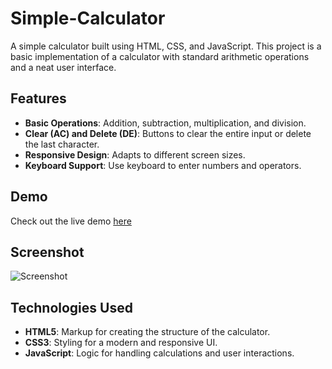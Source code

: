 # Simple-Calculator
A simple calculator built using HTML, CSS, and JavaScript. This project is a basic implementation of a calculator with standard arithmetic operations and a neat user interface.

## Features

- **Basic Operations**: Addition, subtraction, multiplication, and division.
- **Clear (AC) and Delete (DE)**: Buttons to clear the entire input or delete the last character.
- **Responsive Design**: Adapts to different screen sizes.
- **Keyboard Support**: Use keyboard to enter numbers and operators.
  
## Demo

Check out the live demo [here](https://sumo90.github.io/Simple-Calculator) 

## Screenshot

![Screenshot](path-to-your-calculator-screenshot.png)  <!-- Add a screenshot of your calculator -->

## Technologies Used

- **HTML5**: Markup for creating the structure of the calculator.
- **CSS3**: Styling for a modern and responsive UI.
- **JavaScript**: Logic for handling calculations and user interactions.
